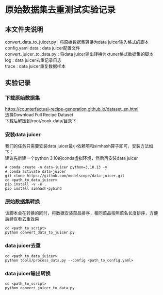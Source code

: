 # 原始数据集去重测试实验记录
## 本文件夹说明
convert_data_to_juicer.py : 将原始数据集转换为data juicer输入格式的脚本  
config.yaml data : data juicer配置文件  
convert_juicer_to_data.py : 将data juicer输出转换为xtuner格式数据集的脚本  
log : data juicer去重记录日志  
trace : data juicer重复数据样本  
## 实验记录
### 下载原始数据集
https://counterfactual-recipe-generation.github.io/dataset_en.html  
选择Download Full Recipe Dataset  
下载后解压到/root/cook-data/目录下  
### 安装data juicer
我们的任务只需要安装data juicer最小依赖项和simhash算子即可，安装方法如下：  
建议先新建一个python 3.10的conda虚拟环境，然后再安装data juicer
```shell
# conda create -n data-juicer python=3.10.13 -y
# conda activate data-juicer
git clone https://github.com/modelscope/data-juicer.git
cd <path_to_data_juicer>
pip install -v -e .
pip install simhash-pybind
```
### 原始数据集转换
该脚本会在转换的同时，将数据安装菜品排序，相同菜品按照菜名长度排序，方便后续查看去重效果
```shell
cd <path_to_script>
python convert_data_to_juicer.py
```
### data juicer去重
```shell
cd <path_to_data_juicer>
python tools/process_data.py --config <path_to_config.yaml>
```
### data juicer输出转换
```shell
cd <path_to_script>
python convert_juicer_to_data.py
```
<!-- ## 第一次实验
使用之前Charles佬编写的config.yaml  
清洗后数据剩余869264条  
高字符相似度数据去重效果较好，但是低字符相似度数据去重效果较差  
实验日志与去重样本见exp1下log和trace文件夹  

## 第二次实验
修改实验一的config.yaml  
增加了文档级MD5 hash去重  
扩大window_size为data juicer默认值  
其他参数中也全部使用data juicer默认值  
清洗后数据剩余726717条  
仍有低字符相似度数据未去重问题  
实验日志与去重样本见exp2下log和trace文件夹  

## 第三次实验
在实验二的基础上，修改tokenization分割方法为space  
尝试进行sub sentence level的去重  
清洗后数据剩余725条  
显然有些用力过猛  
实验日志与去重样本见exp3下log和trace文件夹

## 第四次实验
在实验二的基础上，修改tokenization分割方法为punctuation  
尝试进行sub sentence level的去重  
清洗后数据剩余3187条  
还是有些用力过猛  
实验日志与去重样本见exp4下log和trace文件夹

## 第五次实验
在实验二的基础上，修改tokenization分割方法为sentencepiece  
sentencepiece模型为 internlm2-chat-1_8b/tokenizer.model  
清洗后数据剩余559546条   
实验日志与去重样本见exp5下log和trace文件夹  

## 第六次实验
在实验五基础上，修改部分超参
清洗后数据剩余546881条   
实验日志与去重样本见exp6下log和trace文件夹  

## 后续改进方向
1. 在实验五的基础上，继续增加window_size -->
